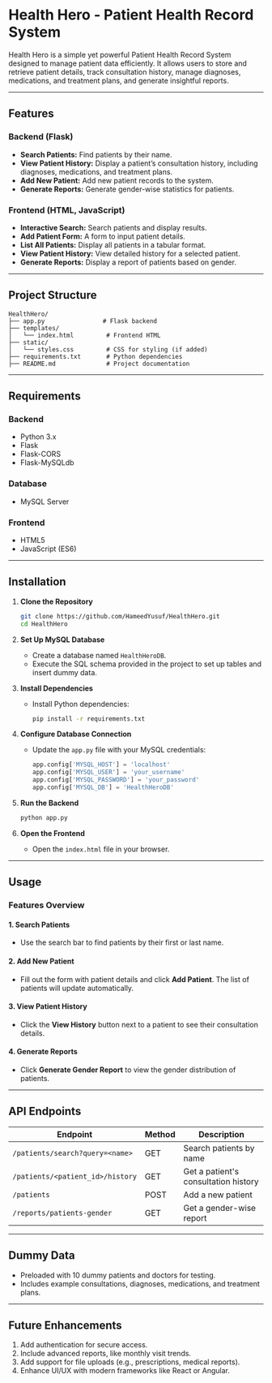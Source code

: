 # Health Hero - Patient Health Record System

Health Hero is a simple yet powerful Patient Health Record System designed to manage patient data efficiently. It allows users to store and retrieve patient details, track consultation history, manage diagnoses, medications, and treatment plans, and generate insightful reports.

---

## Features

### Backend (Flask)
- **Search Patients:** Find patients by their name.
- **View Patient History:** Display a patient’s consultation history, including diagnoses, medications, and treatment plans.
- **Add New Patient:** Add new patient records to the system.
- **Generate Reports:** Generate gender-wise statistics for patients.

### Frontend (HTML, JavaScript)
- **Interactive Search:** Search patients and display results.
- **Add Patient Form:** A form to input patient details.
- **List All Patients:** Display all patients in a tabular format.
- **View Patient History:** View detailed history for a selected patient.
- **Generate Reports:** Display a report of patients based on gender.

---

## Project Structure

```
HealthHero/
├── app.py                # Flask backend
├── templates/
│   └── index.html         # Frontend HTML
├── static/
│   └── styles.css         # CSS for styling (if added)
├── requirements.txt       # Python dependencies
├── README.md              # Project documentation
```

---

## Requirements

### Backend
- Python 3.x
- Flask
- Flask-CORS
- Flask-MySQLdb

### Database
- MySQL Server

### Frontend
- HTML5
- JavaScript (ES6)

---

## Installation

1. **Clone the Repository**
   ```bash
   git clone https://github.com/HameedYusuf/HealthHero.git
   cd HealthHero
   ```

2. **Set Up MySQL Database**
   - Create a database named `HealthHeroDB`.
   - Execute the SQL schema provided in the project to set up tables and insert dummy data.

3. **Install Dependencies**
   - Install Python dependencies:
     ```bash
     pip install -r requirements.txt
     ```

4. **Configure Database Connection**
   - Update the `app.py` file with your MySQL credentials:
     ```python
     app.config['MYSQL_HOST'] = 'localhost'
     app.config['MYSQL_USER'] = 'your_username'
     app.config['MYSQL_PASSWORD'] = 'your_password'
     app.config['MYSQL_DB'] = 'HealthHeroDB'
     ```

5. **Run the Backend**
   ```bash
   python app.py
   ```

6. **Open the Frontend**
   - Open the `index.html` file in your browser.

---

## Usage

### Features Overview

#### 1. **Search Patients**
   - Use the search bar to find patients by their first or last name.

#### 2. **Add New Patient**
   - Fill out the form with patient details and click **Add Patient**. The list of patients will update automatically.

#### 3. **View Patient History**
   - Click the **View History** button next to a patient to see their consultation details.

#### 4. **Generate Reports**
   - Click **Generate Gender Report** to view the gender distribution of patients.

---

## API Endpoints

| Endpoint                              | Method | Description                           |
|---------------------------------------|--------|---------------------------------------|
| `/patients/search?query=<name>`       | GET    | Search patients by name              |
| `/patients/<patient_id>/history`      | GET    | Get a patient's consultation history |
| `/patients`                           | POST   | Add a new patient                    |
| `/reports/patients-gender`            | GET    | Get a gender-wise report             |

---

## Dummy Data

- Preloaded with 10 dummy patients and doctors for testing.
- Includes example consultations, diagnoses, medications, and treatment plans.

---

## Future Enhancements

1. Add authentication for secure access.
2. Include advanced reports, like monthly visit trends.
3. Add support for file uploads (e.g., prescriptions, medical reports).
4. Enhance UI/UX with modern frameworks like React or Angular.
